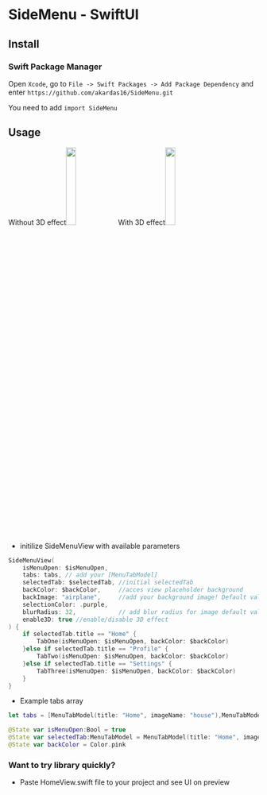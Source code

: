 # SideMenu - SwiftUI 

## Install

### Swift Package Manager

Open `Xcode`, go to `File -> Swift Packages -> Add Package Dependency` and enter `https://github.com/akardas16/SideMenu.git`

You need to add `import SideMenu` 

## Usage
Without 3D effect<img src="https://user-images.githubusercontent.com/28716129/185779303-b833211b-07e0-4bc5-b01a-723352ccf49b.gif" width="20%" >
With 3D effect<img src="https://user-images.githubusercontent.com/28716129/185779405-1de7d9da-36fe-4aee-a3a5-13e67b9cf566.gif" width="20%" >

* initilize SideMenuView with available parameters


```Swift
SideMenuView(
    isMenuOpen: $isMenuOpen,
    tabs: tabs, // add your [MenuTabModel]
    selectedTab: $selectedTab, //initial selectedTab
    backColor: $backColor,     //acces view placeholder background
    backImage: "airplane",     //add your background image! Default value is airplane
    selectionColor: .purple,
    blurRadius: 32,            // add blur radius for image default value is 32
    enable3D: true //enable/disable 3D effect
) {
    if selectedTab.title == "Home" {
        TabOne(isMenuOpen: $isMenuOpen, backColor: $backColor)
    }else if selectedTab.title == "Profile" {
        TabTwo(isMenuOpen: $isMenuOpen, backColor: $backColor)
    }else if selectedTab.title == "Settings" {
        TabThree(isMenuOpen: $isMenuOpen, backColor: $backColor)
    }
}
```

* Example tabs array

```Swift
let tabs = [MenuTabModel(title: "Home", imageName: "house"),MenuTabModel(title: "Profile", imageName: "person"),MenuTabModel( title: "Settings", imageName: "gear")]
```

```Swift
@State var isMenuOpen:Bool = true
@State var selectedTab:MenuTabModel = MenuTabModel(title: "Home", imageName: "house")
@State var backColor = Color.pink
```
### Want to try library quickly?
* Paste HomeView.swift file to your project and see UI on preview
